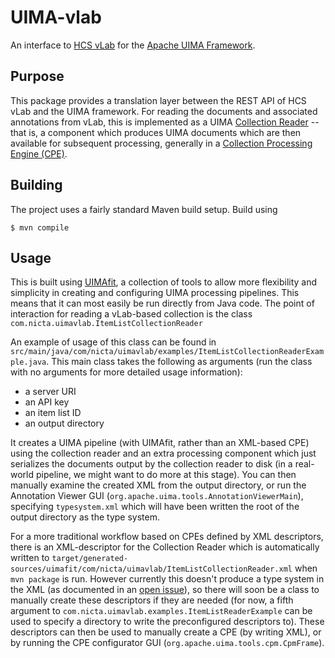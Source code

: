 # UIMA-vlab

An interface to [HCS vLab][hvl] for the [Apache UIMA Framework][uima].

[hvl]: http://hcsvlab.org.au/
[uima]: http://uima.apache.org/

## Purpose

This package provides a translation layer between the REST API of HCS vLab and the UIMA framework. For reading the documents and associated annotations from vLab, this is implemented as a UIMA [Collection Reader][uimacr] -- that is, a component which produces UIMA documents which are then available for subsequent processing, generally in a [Collection Processing Engine (CPE)][uimacpe].

[uimacr]: http://uima.apache.org/d/uimaj-2.4.2/tutorials_and_users_guides.html#ugr.tug.cpe.collection_reader.developing
[uimacpe]: http://uima.apache.org/d/uimaj-2.4.2/tutorials_and_users_guides.html#ugr.tug.cpe

## Building

The project uses a fairly standard Maven build setup. Build using

    $ mvn compile


## Usage

This is built using [UIMAfit][uimafit], a collection of tools to allow more flexibility and simplicity in creating and configuring UIMA processing pipelines. This means that it can most easily be run directly from Java code. The point of interaction for reading a vLab-based collection is the class `com.nicta.uimavlab.ItemListCollectionReader`

[uimafit]: http://uima.apache.org/uimafit.html

An example of usage of this class can be found in `src/main/java/com/nicta/uimavlab/examples/ItemListCollectionReaderExample.java`. This main class takes the following as arguments (run the class with no arguments for more detailed usage information):

  * a server URI
  * an API key
  * an item list ID
  * an output directory

It creates a UIMA pipeline (with UIMAfit, rather than an XML-based CPE) using the collection reader and an extra processing component which just serializes the documents output by the collection reader to disk (in a real-world pipeline, we might want to do more at this stage). You can then manually examine the created XML from the output directory, or run the Annotation Viewer GUI (`org.apache.uima.tools.AnnotationViewerMain`), specifying  `typesystem.xml` which will have been written the root of the output directory as the type system.

For a more traditional workflow based on CPEs defined by XML descriptors, there is an XML-descriptor for the Collection Reader which is automatically written to `target/generated-sources/uimafit/com/nicta/uimavlab/ItemListCollectionReader.xml` when `mvn package` is run. However currently this doesn't produce a type system in the XML (as documented in an [open issue][uimafit-ts-issue]), so there will soon be a class to manually create these descriptors if they are needed (for now, a fifth argument to `com.nicta.uimavlab.examples.ItemListReaderExample` can be used to specify a directory to write the preconfigured descriptors to). These descriptors can then be used to manually create a CPE (by writing XML), or by running the CPE configurator GUI (`org.apache.uima.tools.cpm.CpmFrame`).

[uimafit-ts-issue]: https://issues.apache.org/jira/browse/UIMA-3346